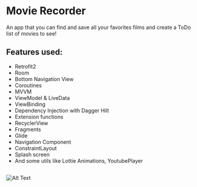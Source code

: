 # Movie Recorder

An app that you can find and save all your favorites films and create a ToDo list of movies to see!

## Features used:
- Retrofit2
- Room
- Bottom Navigation View
- Coroutines
- MVVM
- ViewModel & LiveData
- ViewBinding
- Dependency Injection with Dagger Hilt
- Extension functions
- RecyclerView
- Fragments
- Glide
- Navigation Component
- ConstraintLayout
- Splash screen
- And some utils like Lottie Animations, YoutubePlayer
##

![Alt Text](https://media3.giphy.com/media/8zgFvyi1eDpmDnkRtX/giphy.gif)

